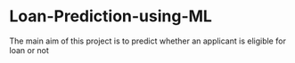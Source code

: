 # Loan-Prediction-using-ML
The main aim of this project is to predict whether an applicant is eligible for loan or not

